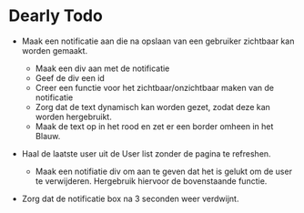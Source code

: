 # Dearly Todo

* Maak een notificatie aan die na opslaan van een gebruiker zichtbaar kan worden gemaakt.
  * Maak een div aan met de notificatie
  * Geef de div een id
  * Creer een functie voor het zichtbaar/onzichtbaar maken van de notificatie
  * Zorg dat de text dynamisch kan worden gezet, zodat deze kan worden hergebruikt.
  * Maak de text op in het rood en zet er een border omheen in het Blauw.

* Haal de laatste user uit de User list zonder de pagina te refreshen.
  * Maak een notifiatie div om aan te geven dat het is gelukt om de user te verwijderen. Hergebruik hiervoor de bovenstaande functie.

* Zorg dat de notificatie box na 3 seconden weer verdwijnt.
